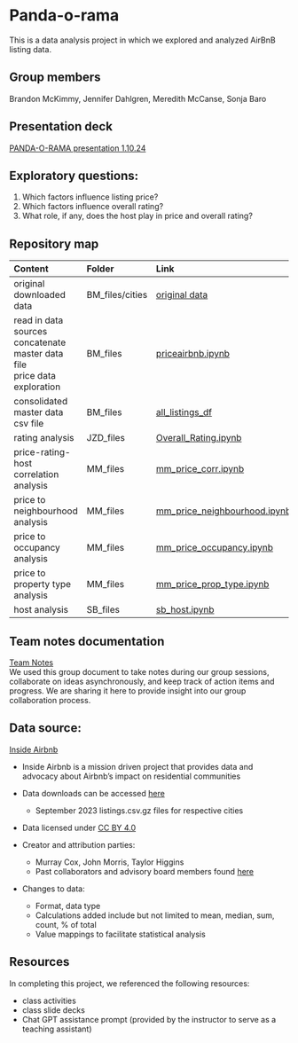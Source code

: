# Panda-o-rama

This is a data analysis project in which we explored and analyzed AirBnB listing data. 

## Group members
Brandon McKimmy, Jennifer Dahlgren, Meredith McCanse, Sonja Baro

## Presentation deck
[PANDA-O-RAMA presentation 1.10.24](https://docs.google.com/presentation/d/17GM5uTyxJLzCg_lRaqT9b2IzwyCeK1Y-QrRTiDBBgus/edit?usp=sharing)


## Exploratory questions:
1. Which factors influence listing price?
2. Which factors influence overall rating?
3. What role, if any, does the host play in price and overall rating?

## Repository map
| Content         | Folder       | Link      |
|:-------------|:---------------|:--------------|
| original downloaded data |BM_files/cities                                    |         [original data](https://github.com/bmckimmy/Panda-o-rama/tree/main/BM_files/cities) |
|read in data sources<br>concatenate master data file<br>price data exploration|BM_files               |[priceairbnb.ipynb](https://github.com/bmckimmy/Panda-o-rama/blob/main/BM_files/priceairbnb.ipynb) |
| consolidated master data csv file|BM_files|         [all_listings_df](https://github.com/bmckimmy/Panda-o-rama/blob/main/BM_files/all_listings_df) |
| rating analysis|JZD_files|         [Overall_Rating.ipynb](https://github.com/bmckimmy/Panda-o-rama/blob/main/JZD_files/Overall_Rating-arrival-of-the-birds.ipynb) |
| price-rating-host correlation analysis|MM_files|         [mm_price_corr.ipynb](https://github.com/bmckimmy/Panda-o-rama/blob/main/MM_files/mm_price_corr.ipynb) |
| price to neighbourhood analysis|MM_files|         [mm_price_neighbourhood.ipynb](https://github.com/bmckimmy/Panda-o-rama/blob/main/MM_files/mm_price_neighbourhood.ipynb) |
| price to occupancy analysis|MM_files|         [mm_price_occupancy.ipynb](https://github.com/bmckimmy/Panda-o-rama/blob/main/MM_files/mm_price_occupancy.ipynb) |
| price to property type analysis|MM_files|         [mm_price_prop_type.ipynb](https://github.com/bmckimmy/Panda-o-rama/blob/main/MM_files/mm_price_prop_type.ipynb) |
| host analysis|SB_files|         [sb_host.ipynb](https://github.com/bmckimmy/Panda-o-rama/blob/main/MM_files/mm_price_prop_type.ipynb) |

## Team notes documentation
[Team Notes](https://docs.google.com/document/d/1-1hE4sFtCCT9qMrB0x5Y4YM64WZ3RDoYg1oalAciQw0/edit?usp=sharing)<br>
We used this group document to take notes during our group sessions, collaborate on ideas asynchronously, and keep track of action items and progress. We are sharing it here to provide insight into our group collaboration process.

## Data source:
[Inside Airbnb](http://insideairbnb.com/about/)

* Inside Airbnb is a mission driven project that provides data and advocacy about Airbnb’s impact on residential communities

* Data downloads can be accessed [here](http://insideairbnb.com/get-the-data) <br>
  * September 2023 listings.csv.gz files for respective cities 

* Data licensed under [CC BY 4.0](https://creativecommons.org/licenses/by/4.0/)

* Creator and attribution parties:
  * Murray Cox, John Morris, Taylor Higgins
  * Past collaborators and advisory board members found [here](http://insideairbnb.com/about/)

* Changes to data:
  * Format, data type
  * Calculations added include but not limited to mean, median, sum, count, % of total
  * Value mappings to facilitate statistical analysis

## Resources
In completing this project, we referenced the following resources:
* class activities
* class slide decks
* Chat GPT assistance prompt (provided by the instructor to serve as a teaching assistant)
  
  
